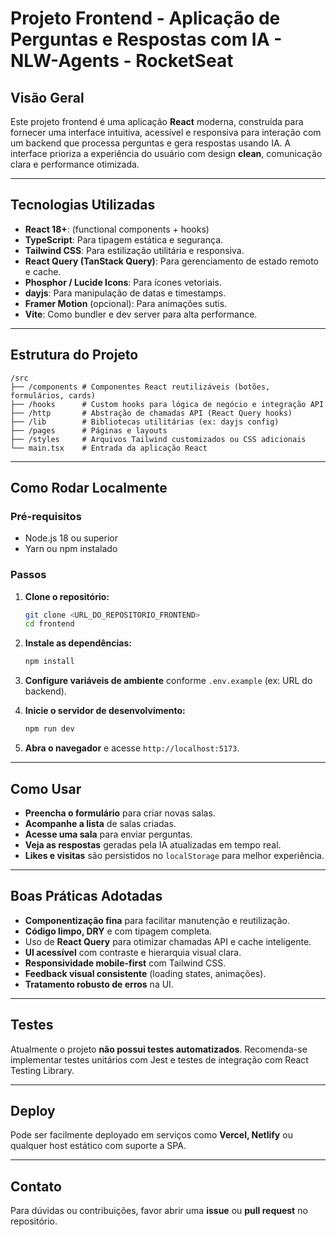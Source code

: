 
# Projeto Frontend - Aplicação de Perguntas e Respostas com IA - NLW-Agents - RocketSeat

## Visão Geral

Este projeto frontend é uma aplicação **React** moderna, construída para fornecer uma interface intuitiva, acessível e responsiva para interação com um backend que processa perguntas e gera respostas usando IA. A interface prioriza a experiência do usuário com design **clean**, comunicação clara e performance otimizada.

-----

## Tecnologias Utilizadas

  * **React 18+**: (functional components + hooks)
  * **TypeScript**: Para tipagem estática e segurança.
  * **Tailwind CSS**: Para estilização utilitária e responsiva.
  * **React Query (TanStack Query)**: Para gerenciamento de estado remoto e cache.
  * **Phosphor / Lucide Icons**: Para ícones vetoriais.
  * **dayjs**: Para manipulação de datas e timestamps.
  * **Framer Motion** (opcional): Para animações sutis.
  * **Vite**: Como bundler e dev server para alta performance.

-----

## Estrutura do Projeto

```
/src
├── /components # Componentes React reutilizáveis (botões, formulários, cards)
├── /hooks      # Custom hooks para lógica de negócio e integração API
├── /http       # Abstração de chamadas API (React Query hooks)
├── /lib        # Bibliotecas utilitárias (ex: dayjs config)
├── /pages      # Páginas e layouts
├── /styles     # Arquivos Tailwind customizados ou CSS adicionais
└── main.tsx    # Entrada da aplicação React
```

-----

## Como Rodar Localmente

### Pré-requisitos

  * Node.js 18 ou superior
  * Yarn ou npm instalado

### Passos

1.  **Clone o repositório:**

    ```bash
    git clone <URL_DO_REPOSITORIO_FRONTEND>
    cd frontend
    ```

2.  **Instale as dependências:**

    ```bash
    npm install
    ```

3.  **Configure variáveis de ambiente** conforme `.env.example` (ex: URL do backend).

4.  **Inicie o servidor de desenvolvimento:**

    ```bash
    npm run dev
    ```

5.  **Abra o navegador** e acesse `http://localhost:5173`.

-----

## Como Usar

  * **Preencha o formulário** para criar novas salas.
  * **Acompanhe a lista** de salas criadas.
  * **Acesse uma sala** para enviar perguntas.
  * **Veja as respostas** geradas pela IA atualizadas em tempo real.
  * **Likes e visitas** são persistidos no `localStorage` para melhor experiência.

-----

## Boas Práticas Adotadas

  * **Componentização fina** para facilitar manutenção e reutilização.
  * **Código limpo, DRY** e com tipagem completa.
  * Uso de **React Query** para otimizar chamadas API e cache inteligente.
  * **UI acessível** com contraste e hierarquia visual clara.
  * **Responsividade mobile-first** com Tailwind CSS.
  * **Feedback visual consistente** (loading states, animações).
  * **Tratamento robusto de erros** na UI.

-----

## Testes

Atualmente o projeto **não possui testes automatizados**. Recomenda-se implementar testes unitários com Jest e testes de integração com React Testing Library.

-----

## Deploy

Pode ser facilmente deployado em serviços como **Vercel, Netlify** ou qualquer host estático com suporte a SPA.

-----

## Contato

Para dúvidas ou contribuições, favor abrir uma **issue** ou **pull request** no repositório.
